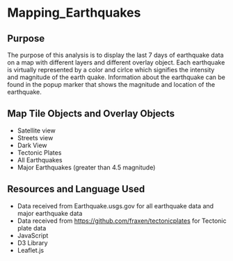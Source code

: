 # Mapping_Earthquakes

## Purpose
The purpose of this analysis is to display the last 7 days of earthquake data on a map with different layers and different overlay object. Each earthquake is virtually represented by a color and cirlce which signifies the intensity and magnitude of the earth quake. Information about the earthquake can be found in the popup marker that shows the magnitude and location of the earthquake.

## Map Tile Objects and Overlay Objects
- Satellite view
- Streets view
- Dark View
- Tectonic Plates
- All Earthquakes
- Major Earthquakes (greater than 4.5 magnitude)

## Resources and Language Used
- Data received from Earthquake.usgs.gov for all earthquake data and major earthquake data
- Data received from https://github.com/fraxen/tectonicplates for Tectonic plate data
- JavaScript
- D3 Library
- Leaflet.js